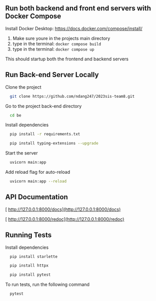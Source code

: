## Run both backend and front end servers with Docker Compose 
Install Docker Desktop:
https://docs.docker.com/compose/install/

1. Make sure youre in the projects main directory
2. type in the terminal: ```docker compose build```
3. type in the terminal: ```docker compose up```

This should startup both the frontend and backend servers

## Run Back-end Server Locally

Clone the project

```bash
  git clone https://github.com/ndang247/2023sis-team8.git
```

Go to the project back-end directory

```bash
  cd be
```

Install dependencies

```bash
  pip install -r requirements.txt
```

```bash
  pip install typing-extensions --upgrade
```

Start the server

```bash
  uvicorn main:app
```

Add reload flag for auto-reload

```bash
  uvicorn main:app --reload
```

## API Documentation

[ http://127.0.0.1:8000/docs](http://127.0.0.1:8000/docs)

[ http://127.0.0.1:8000/redoc](http://127.0.0.1:8000/redoc)

## Running Tests

Install dependencies

```bash
  pip install starlette
```

```bash
  pip install httpx
```

```bash
  pip install pytest
```

To run tests, run the following command

```bash
  pytest
```
